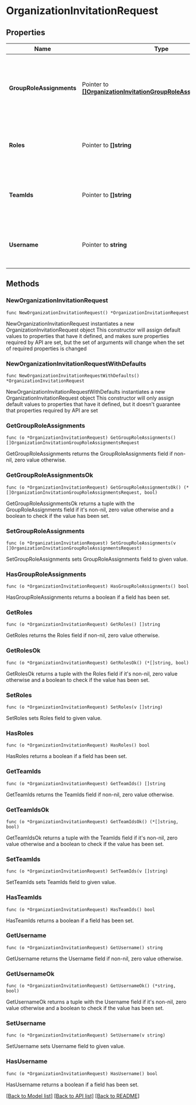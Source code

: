 # OrganizationInvitationRequest

## Properties

Name | Type | Description | Notes
------------ | ------------- | ------------- | -------------
**GroupRoleAssignments** | Pointer to [**[]OrganizationInvitationGroupRoleAssignmentsRequest**](OrganizationInvitationGroupRoleAssignmentsRequest.md) | List of projects that the user will be added to when they accept their invitation to the organization. | [optional] 
**Roles** | Pointer to **[]string** | One or more organization level roles to assign to the MongoDB Cloud user. | [optional] 
**TeamIds** | Pointer to **[]string** | List of teams to which you want to invite the desired MongoDB Cloud user. | [optional] 
**Username** | Pointer to **string** | Email address that belongs to the desired MongoDB Cloud user. | [optional] 

## Methods

### NewOrganizationInvitationRequest

`func NewOrganizationInvitationRequest() *OrganizationInvitationRequest`

NewOrganizationInvitationRequest instantiates a new OrganizationInvitationRequest object
This constructor will assign default values to properties that have it defined,
and makes sure properties required by API are set, but the set of arguments
will change when the set of required properties is changed

### NewOrganizationInvitationRequestWithDefaults

`func NewOrganizationInvitationRequestWithDefaults() *OrganizationInvitationRequest`

NewOrganizationInvitationRequestWithDefaults instantiates a new OrganizationInvitationRequest object
This constructor will only assign default values to properties that have it defined,
but it doesn't guarantee that properties required by API are set

### GetGroupRoleAssignments

`func (o *OrganizationInvitationRequest) GetGroupRoleAssignments() []OrganizationInvitationGroupRoleAssignmentsRequest`

GetGroupRoleAssignments returns the GroupRoleAssignments field if non-nil, zero value otherwise.

### GetGroupRoleAssignmentsOk

`func (o *OrganizationInvitationRequest) GetGroupRoleAssignmentsOk() (*[]OrganizationInvitationGroupRoleAssignmentsRequest, bool)`

GetGroupRoleAssignmentsOk returns a tuple with the GroupRoleAssignments field if it's non-nil, zero value otherwise
and a boolean to check if the value has been set.

### SetGroupRoleAssignments

`func (o *OrganizationInvitationRequest) SetGroupRoleAssignments(v []OrganizationInvitationGroupRoleAssignmentsRequest)`

SetGroupRoleAssignments sets GroupRoleAssignments field to given value.

### HasGroupRoleAssignments

`func (o *OrganizationInvitationRequest) HasGroupRoleAssignments() bool`

HasGroupRoleAssignments returns a boolean if a field has been set.
### GetRoles

`func (o *OrganizationInvitationRequest) GetRoles() []string`

GetRoles returns the Roles field if non-nil, zero value otherwise.

### GetRolesOk

`func (o *OrganizationInvitationRequest) GetRolesOk() (*[]string, bool)`

GetRolesOk returns a tuple with the Roles field if it's non-nil, zero value otherwise
and a boolean to check if the value has been set.

### SetRoles

`func (o *OrganizationInvitationRequest) SetRoles(v []string)`

SetRoles sets Roles field to given value.

### HasRoles

`func (o *OrganizationInvitationRequest) HasRoles() bool`

HasRoles returns a boolean if a field has been set.
### GetTeamIds

`func (o *OrganizationInvitationRequest) GetTeamIds() []string`

GetTeamIds returns the TeamIds field if non-nil, zero value otherwise.

### GetTeamIdsOk

`func (o *OrganizationInvitationRequest) GetTeamIdsOk() (*[]string, bool)`

GetTeamIdsOk returns a tuple with the TeamIds field if it's non-nil, zero value otherwise
and a boolean to check if the value has been set.

### SetTeamIds

`func (o *OrganizationInvitationRequest) SetTeamIds(v []string)`

SetTeamIds sets TeamIds field to given value.

### HasTeamIds

`func (o *OrganizationInvitationRequest) HasTeamIds() bool`

HasTeamIds returns a boolean if a field has been set.
### GetUsername

`func (o *OrganizationInvitationRequest) GetUsername() string`

GetUsername returns the Username field if non-nil, zero value otherwise.

### GetUsernameOk

`func (o *OrganizationInvitationRequest) GetUsernameOk() (*string, bool)`

GetUsernameOk returns a tuple with the Username field if it's non-nil, zero value otherwise
and a boolean to check if the value has been set.

### SetUsername

`func (o *OrganizationInvitationRequest) SetUsername(v string)`

SetUsername sets Username field to given value.

### HasUsername

`func (o *OrganizationInvitationRequest) HasUsername() bool`

HasUsername returns a boolean if a field has been set.

[[Back to Model list]](../README.md#documentation-for-models) [[Back to API list]](../README.md#documentation-for-api-endpoints) [[Back to README]](../README.md)


